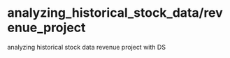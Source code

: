 # analyzing_historical_stock_data/revenue_project
analyzing historical stock data revenue project with DS
